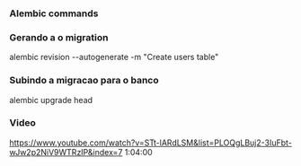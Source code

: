 ### Alembic commands

### Gerando a o migration

alembic revision --autogenerate -m "Create users table"

### Subindo a migracao para o banco

alembic upgrade head

### Video

https://www.youtube.com/watch?v=STt-lARdLSM&list=PLOQgLBuj2-3IuFbt-wJw2p2NiV9WTRzIP&index=7
1:04:00
